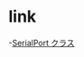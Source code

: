 # link
-[SerialPort クラス](https://docs.microsoft.com/ja-jp/dotnet/api/system.io.ports.serialport?view=dotnet-plat-ext-6.0)

